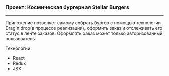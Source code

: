 ### Проект: Космическая бургерная Stellar Burgers
_____

Приложение позволяет самому собрать бургер с помощью технологии Drag'n'drop(в процессе реализации), оформить заказ и отслеживать его статус в ленте заказов. Оформлять заказ может только авторизованный пользователь

Технологии:
+ React 
+ Redux
+ JSX
